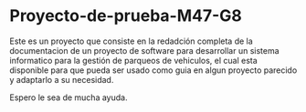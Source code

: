 # Proyecto-de-prueba-M47-G8
Este es  un proyecto que consiste en la redadción completa de la documentacion de un proyecto de software para desarrollar un sistema informatico
para la gestión de parqueos de vehiculos, el cual esta disponible para que pueda ser usado  como guia en algun proyecto parecido y adaptarlo a su
necesidad.

Espero le sea de mucha ayuda.
